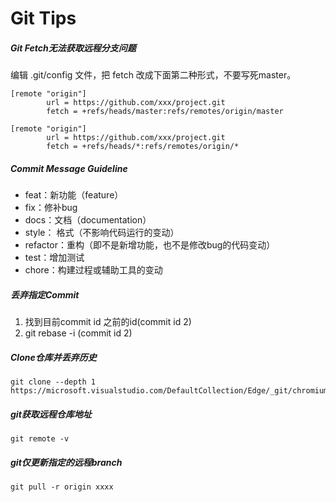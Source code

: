 # Git Tips

##### Git Fetch无法获取远程分支问题
编辑 .git/config 文件，把 fetch 改成下面第二种形式，不要写死master。
```
[remote "origin"]
        url = https://github.com/xxx/project.git
        fetch = +refs/heads/master:refs/remotes/origin/master
```

```
[remote "origin"]
        url = https://github.com/xxx/project.git
        fetch = +refs/heads/*:refs/remotes/origin/*
```

##### Commit Message Guideline
- feat：新功能（feature）
- fix：修补bug
- docs：文档（documentation）
- style： 格式（不影响代码运行的变动）
- refactor：重构（即不是新增功能，也不是修改bug的代码变动）
- test：增加测试
- chore：构建过程或辅助工具的变动

##### 丢弃指定Commit
1. 找到目前commit id 之前的id(commit id 2)
2. git rebase -i (commit id 2)

##### Clone仓库并丢弃历史
```
git clone --depth 1 https://microsoft.visualstudio.com/DefaultCollection/Edge/_git/chromium.src
```

##### git获取远程仓库地址
```
git remote -v
```

##### git仅更新指定的远程branch
```
git pull -r origin xxxx
```